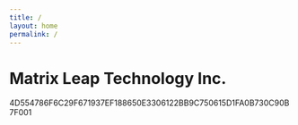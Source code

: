 ```yaml
---
title: /
layout: home
permalink: /
---
```


# Matrix Leap Technology Inc. 


4D554786F6C29F671937EF188650E3306122BB9C750615D1FA0B730C90B7F001
